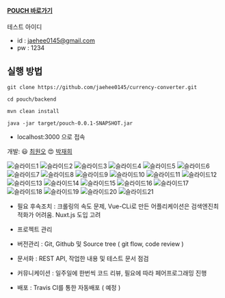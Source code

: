 
#### [POUCH 바로가기](http://15.164.26.183:3000)

테스트 아이디
* id : jaehee0145@gmail.com
* pw : 1234

## 실행 방법
```
git clone https://github.com/jaehee0145/currency-converter.git

cd pouch/backend

mvn clean install

java -jar target/pouch-0.0.1-SNAPSHOT.jar
```
* localhost:3000 으로 접속

개발: :smiley: [최원오](https://github.com/choiwono) :heart_eyes: [박재희](https://github.com/jaehee0145)

![슬라이드1](./img/슬라이드1.PNG)
![슬라이드2](./img/슬라이드2.PNG)
![슬라이드3](./img/슬라이드3.PNG)
![슬라이드4](./img/슬라이드4.PNG)
![슬라이드5](./img/슬라이드5.PNG)
![슬라이드6](./img/슬라이드6.PNG)
![슬라이드7](./img/슬라이드7.PNG)
![슬라이드8](./img/슬라이드8.PNG)
![슬라이드9](./img/슬라이드9.PNG)
![슬라이드10](./img/슬라이드10.PNG)
![슬라이드11](./img/슬라이드11.PNG)
![슬라이드12](./img/슬라이드12.PNG)
![슬라이드13](./img/슬라이드13.PNG)
![슬라이드14](./img/슬라이드14.PNG)
![슬라이드15](./img/슬라이드15.PNG)
![슬라이드16](./img/슬라이드16.PNG)
![슬라이드17](./img/슬라이드17.PNG)
![슬라이드18](./img/슬라이드18.PNG)
![슬라이드19](./img/슬라이드19.PNG)
![슬라이드20](./img/슬라이드20.PNG)
![슬라이드21](./img/슬라이드21.PNG)




* 필요 후속조치 : 크롤링의 속도 문제, Vue-CLi로 만든 어플리케이션은 검색엔진최적화가 어려움. Nuxt.js 도입 고려
 
* 프로젝트 관리 
* 버전관리 : Git, Github 및 Source tree ( git flow, code review )
* 문서화 : REST API, 작업한 내용 및 테스트 문서 점검
* 커뮤니케이션 : 일주일에 한번씩 코드 리뷰, 필요에 따라 페어프로그래밍 진행
* 배포 : Travis CI를 통한 자동배포 ( 예정 )
